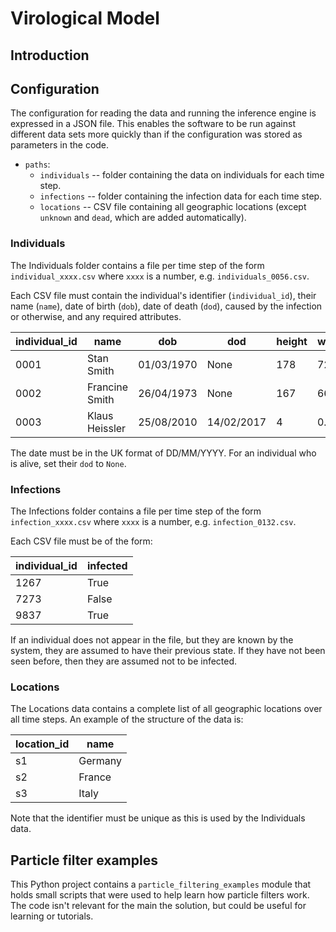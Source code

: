 # Virological Model

## Introduction

## Configuration

The configuration for reading the data and running the inference engine is expressed in a JSON file. This enables
the software to be run against different data sets more quickly than if the configuration was stored as parameters
in the code.

* `paths`:
    * `individuals` -- folder containing the data on individuals for each time step.
    * `infections` -- folder containing the infection data for each time step.
    * `locations` -- CSV file containing all geographic locations (except `unknown` and `dead`, which are added 
    automatically).
    
### Individuals

The Individuals folder contains a file per time step of the form `individual_xxxx.csv` where `xxxx` is a number, e.g.
`individuals_0056.csv`.

Each CSV file must contain the individual's identifier (`individual_id`), their name (`name`), date of birth (`dob`),
date of death (`dod`), caused by the infection or otherwise, and any required attributes.

| individual_id | name           | dob        | dod         | height | weight |
|---------------|----------------|------------|-------------|--------|--------|
| 0001          | Stan Smith     | 01/03/1970 | None        | 178    | 72     |
| 0002          | Francine Smith | 26/04/1973 | None        | 167    | 66     |
| 0003          | Klaus Heissler | 25/08/2010 | 14/02/2017  | 4      | 0.1    |

The date must be in the UK format of DD/MM/YYYY. For an individual who is alive, set their `dod` to `None`.

### Infections    

The Infections folder contains a file per time step of the form `infection_xxxx.csv` where `xxxx` is a number, e.g.
`infection_0132.csv`.

Each CSV file must be of the form:

| individual_id | infected |
|---------------|----------|
| 1267          | True     |
| 7273          | False    |
| 9837          | True     |

If an individual does not appear in the file, but they are known by the system, they are assumed to have their 
previous state. If they have not been seen before, then they are assumed not to be infected.

### Locations
    
The Locations data contains a complete list of all geographic locations over all time steps. An example of the 
structure of the data is:

| location_id | name    |
|------------|---------|
| s1         | Germany |
| s2         | France  |
| s3         | Italy   |

Note that the identifier must be unique as this is used by the Individuals data.

## Particle filter examples

This Python project contains a `particle_filtering_examples` module that holds small scripts that were used to help 
learn how particle filters work. The code isn't relevant for the main the solution, but could be useful for learning 
or tutorials.
 